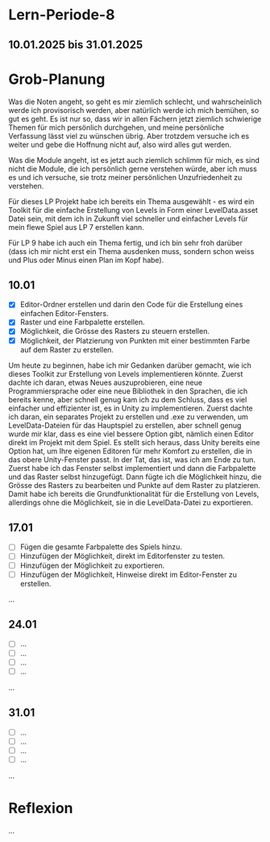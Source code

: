 # Lern-Periode-8
## 10.01.2025 bis 31.01.2025

# Grob-Planung
Was die Noten angeht, so geht es mir ziemlich schlecht, und wahrscheinlich werde ich provisorisch werden, aber natürlich werde ich mich bemühen, so gut es geht. Es ist nur so, dass wir in allen Fächern jetzt ziemlich schwierige Themen für mich persönlich durchgehen, und meine persönliche Verfassung lässt viel zu wünschen übrig. Aber trotzdem versuche ich es weiter und gebe die Hoffnung nicht auf, also wird alles gut werden.

Was die Module angeht, ist es jetzt auch ziemlich schlimm für mich, es sind nicht die Module, die ich persönlich gerne verstehen würde, aber ich muss es und ich versuche, sie trotz meiner persönlichen Unzufriedenheit zu verstehen.

Für dieses LP Projekt habe ich bereits ein Thema ausgewählt - es wird ein Toolkit für die einfache Erstellung von Levels in Form einer LevelData.asset Datei sein, mit dem ich in Zukunft viel schneller und einfacher Levels für mein flewe Spiel aus LP 7 erstellen kann.

Für LP 9 habe ich auch ein Thema fertig, und ich bin sehr froh darüber (dass ich mir nicht erst ein Thema ausdenken muss, sondern schon weiss und Plus oder Minus einen Plan im Kopf habe).


## 10.01
- [x] Editor-Ordner erstellen und darin den Code für die Erstellung eines einfachen Editor-Fensters.
- [x] Raster und eine Farbpalette erstellen.
- [x] Möglichkeit, die Grösse des Rasters zu steuern erstellen.
- [x] Möglichkeit, der Platzierung von Punkten mit einer bestimmten Farbe auf dem Raster zu erstellen.

Um heute zu beginnen, habe ich mir Gedanken darüber gemacht, wie ich dieses Toolkit zur Erstellung von Levels implementieren könnte. Zuerst dachte ich daran, etwas Neues auszuprobieren, eine neue Programmiersprache oder eine neue Bibliothek in den Sprachen, die ich bereits kenne, aber schnell genug kam ich zu dem Schluss, dass es viel einfacher und effizienter ist, es in Unity zu implementieren. Zuerst dachte ich daran, ein separates Projekt zu erstellen und .exe zu verwenden, um LevelData-Dateien für das Hauptspiel zu erstellen, aber schnell genug wurde mir klar, dass es eine viel bessere Option gibt, nämlich einen Editor direkt im Projekt mit dem Spiel. Es stellt sich heraus, dass Unity bereits eine Option hat, um Ihre eigenen Editoren für mehr Komfort zu erstellen, die in das obere Unity-Fenster passt. In der Tat, das ist, was ich am Ende zu tun. Zuerst habe ich das Fenster selbst implementiert und dann die Farbpalette und das Raster selbst hinzugefügt. Dann fügte ich die Möglichkeit hinzu, die Grösse des Rasters zu bearbeiten und Punkte auf dem Raster zu platzieren. Damit habe ich bereits die Grundfunktionalität für die Erstellung von Levels, allerdings ohne die Möglichkeit, sie in die LevelData-Datei zu exportieren.


## 17.01
- [ ] Fügen die gesamte Farbpalette des Spiels hinzu.
- [ ] Hinzufügen der Möglichkeit, direkt im Editorfenster zu testen.
- [ ] Hinzufügen der Möglichkeit zu exportieren.
- [ ] Hinzufügen der Möglichkeit, Hinweise direkt im Editor-Fenster zu erstellen.

...


## 24.01
- [ ] ...
- [ ] ...
- [ ] ...
- [ ] ...

...


## 31.01
- [ ] ...
- [ ] ...
- [ ] ...
- [ ] ...

...


# Reflexion

...
